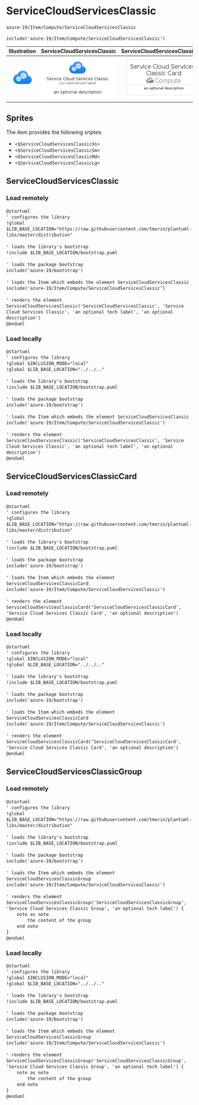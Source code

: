 # ServiceCloudServicesClassic


```text
azure-19/Item/Compute/ServiceCloudServicesClassic
```

```text
include('azure-19/Item/Compute/ServiceCloudServicesClassic')
```



| Illustration | ServiceCloudServicesClassic | ServiceCloudServicesClassicCard | ServiceCloudServicesClassicGroup |
| :---: | :---: | :---: | :---: |
| ![illustration for Illustration](../../../azure-19/Item/Compute/ServiceCloudServicesClassic.png) | ![illustration for ServiceCloudServicesClassic](../../../azure-19/Item/Compute/ServiceCloudServicesClassic.Local.png) | ![illustration for ServiceCloudServicesClassicCard](../../../azure-19/Item/Compute/ServiceCloudServicesClassicCard.Local.png) | ![illustration for ServiceCloudServicesClassicGroup](../../../azure-19/Item/Compute/ServiceCloudServicesClassicGroup.Local.png) |



## Sprites
The item provides the following sriptes:

- `<$ServiceCloudServicesClassicXs>`
- `<$ServiceCloudServicesClassicSm>`
- `<$ServiceCloudServicesClassicMd>`
- `<$ServiceCloudServicesClassicLg>`





## ServiceCloudServicesClassic

### Load remotely
```plantuml
@startuml
' configures the library
!global $LIB_BASE_LOCATION="https://raw.githubusercontent.com/tmorin/plantuml-libs/master/distribution"

' loads the library's bootstrap
!include $LIB_BASE_LOCATION/bootstrap.puml

' loads the package bootstrap
include('azure-19/bootstrap')

' loads the Item which embeds the element ServiceCloudServicesClassic
include('azure-19/Item/Compute/ServiceCloudServicesClassic')

' renders the element
ServiceCloudServicesClassic('ServiceCloudServicesClassic', 'Service Cloud Services Classic', 'an optional tech label', 'an optional description')
@enduml
```

### Load locally
```plantuml
@startuml
' configures the library
!global $INCLUSION_MODE="local"
!global $LIB_BASE_LOCATION="../../.."

' loads the library's bootstrap
!include $LIB_BASE_LOCATION/bootstrap.puml

' loads the package bootstrap
include('azure-19/bootstrap')

' loads the Item which embeds the element ServiceCloudServicesClassic
include('azure-19/Item/Compute/ServiceCloudServicesClassic')

' renders the element
ServiceCloudServicesClassic('ServiceCloudServicesClassic', 'Service Cloud Services Classic', 'an optional tech label', 'an optional description')
@enduml
```

## ServiceCloudServicesClassicCard

### Load remotely
```plantuml
@startuml
' configures the library
!global $LIB_BASE_LOCATION="https://raw.githubusercontent.com/tmorin/plantuml-libs/master/distribution"

' loads the library's bootstrap
!include $LIB_BASE_LOCATION/bootstrap.puml

' loads the package bootstrap
include('azure-19/bootstrap')

' loads the Item which embeds the element ServiceCloudServicesClassicCard
include('azure-19/Item/Compute/ServiceCloudServicesClassic')

' renders the element
ServiceCloudServicesClassicCard('ServiceCloudServicesClassicCard', 'Service Cloud Services Classic Card', 'an optional description')
@enduml
```

### Load locally
```plantuml
@startuml
' configures the library
!global $INCLUSION_MODE="local"
!global $LIB_BASE_LOCATION="../../.."

' loads the library's bootstrap
!include $LIB_BASE_LOCATION/bootstrap.puml

' loads the package bootstrap
include('azure-19/bootstrap')

' loads the Item which embeds the element ServiceCloudServicesClassicCard
include('azure-19/Item/Compute/ServiceCloudServicesClassic')

' renders the element
ServiceCloudServicesClassicCard('ServiceCloudServicesClassicCard', 'Service Cloud Services Classic Card', 'an optional description')
@enduml
```

## ServiceCloudServicesClassicGroup

### Load remotely
```plantuml
@startuml
' configures the library
!global $LIB_BASE_LOCATION="https://raw.githubusercontent.com/tmorin/plantuml-libs/master/distribution"

' loads the library's bootstrap
!include $LIB_BASE_LOCATION/bootstrap.puml

' loads the package bootstrap
include('azure-19/bootstrap')

' loads the Item which embeds the element ServiceCloudServicesClassicGroup
include('azure-19/Item/Compute/ServiceCloudServicesClassic')

' renders the element
ServiceCloudServicesClassicGroup('ServiceCloudServicesClassicGroup', 'Service Cloud Services Classic Group', 'an optional tech label') {
    note as note
        the content of the group
    end note
}
@enduml
```

### Load locally
```plantuml
@startuml
' configures the library
!global $INCLUSION_MODE="local"
!global $LIB_BASE_LOCATION="../../.."

' loads the library's bootstrap
!include $LIB_BASE_LOCATION/bootstrap.puml

' loads the package bootstrap
include('azure-19/bootstrap')

' loads the Item which embeds the element ServiceCloudServicesClassicGroup
include('azure-19/Item/Compute/ServiceCloudServicesClassic')

' renders the element
ServiceCloudServicesClassicGroup('ServiceCloudServicesClassicGroup', 'Service Cloud Services Classic Group', 'an optional tech label') {
    note as note
        the content of the group
    end note
}
@enduml
```


